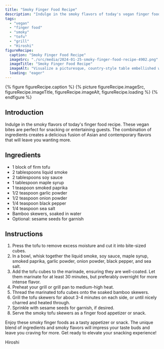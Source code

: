 ```yaml
---
title: "Smoky Finger Food Recipe"
description: "Indulge in the smoky flavors of today's vegan finger food recipe. These tofu skewers are marinated in a smoky sauce and grilled to perfection. Perfect for snacking or entertaining guests."
tags:
  - "vegan"
  - "finger food"
  - "smoky"
  - "tofu"
  - "grill"
  - "Hiroshi"
figureRecipe: 
  caption: "Smoky Finger Food Recipe"
  imageSrc: "./src/media/2024-01-25-smoky-finger-food-recipe-4902.png"
  imageTitle: "Smoky Finger Food Recipe"
  imageAlt: "Visualize a picturesque, country-style table embellished with an alluring assortment of smoky, vegan bite-sized foods. The main attraction is a dish of flawlessly barbecued tofu skewers, steeped in an aromatic, smoky concoction that stirs your senses. The tofu emanates an inviting charred aroma that infuses the air around. Observing the table, one can practically savor the rich, complex tastes and sense the comfort of the glowing grill. The energetic hues of the meal stand out against the relaxed backdrop, assembling an aesthetic banquet for observers. It's a perfectly depicted scene that envelops the spirit of this appetizing vegan finger food recipe, making it a culinary adventure to savor."
  loading: "eager"
---
```


{% figure figureRecipe.caption %}
{% picture figureRecipe.imageSrc, figureRecipe.imageTitle, figureRecipe.imageAlt, figureRecipe.loading %}
{% endfigure %}

## Introduction

Indulge in the smoky flavors of today's finger food recipe. These vegan bites are perfect for snacking or entertaining guests. The combination of ingredients creates a delicious fusion of Asian and contemporary flavors that will leave you wanting more.

## Ingredients

- 1 block of firm tofu
- 2 tablespoons liquid smoke
- 2 tablespoons soy sauce
- 1 tablespoon maple syrup
- 1 teaspoon smoked paprika
- 1/2 teaspoon garlic powder
- 1/2 teaspoon onion powder
- 1/4 teaspoon black pepper
- 1/4 teaspoon sea salt
- Bamboo skewers, soaked in water
- Optional: sesame seeds for garnish

## Instructions

1. Press the tofu to remove excess moisture and cut it into bite-sized cubes.
2. In a bowl, whisk together the liquid smoke, soy sauce, maple syrup, smoked paprika, garlic powder, onion powder, black pepper, and sea salt.
3. Add the tofu cubes to the marinade, ensuring they are well-coated. Let them marinate for at least 30 minutes, but preferably overnight for more intense flavor.
4. Preheat your grill or grill pan to medium-high heat.
5. Thread the marinated tofu cubes onto the soaked bamboo skewers.
6. Grill the tofu skewers for about 3-4 minutes on each side, or until nicely charred and heated through.
7. Sprinkle with sesame seeds for garnish, if desired.
8. Serve the smoky tofu skewers as a finger food appetizer or snack.

Enjoy these smoky finger foods as a tasty appetizer or snack. The unique blend of ingredients and smoky flavors will impress your taste buds and leave you craving for more. Get ready to elevate your snacking experience!

Hiroshi

